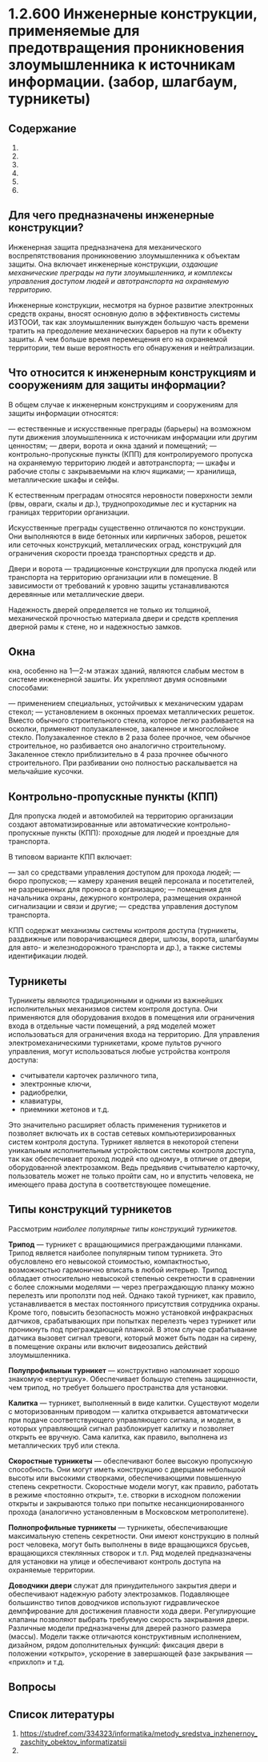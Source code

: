 # 1.2.600 Инженерные конструкции, применяемые для предотвращения проникновения злоумышленника к источникам информации. (забор, шлагбаум, турникеты)
## Содержание

1.
2.
3.
4.
5.
6.

## Для чего предназначены инженерные конструкции?

Инженерная защита предназначена для механического воспрепятствования проникновению злоумышленника к объектам защиты. Она включает инженерные конструкции, *оздающие механические преграды на пути злоумышленника, и комплексы управления доступом людей и автотранспорта на охраняемую территорию.*

Инженерные конструкции, несмотря на бурное развитие электронных средств охраны, вносят основную долю в эффективность системы ИЗТООИ, так как злоумышленник вынужден большую часть времени тратить на преодоление механических барьеров на пути к объекту зашиты. А чем больше время перемещения его на охраняемой территории, тем выше вероятность его обнаружения и нейтрализации.

## Что относится  к инженерным конструкциям и сооружениям для защиты информации?
В общем случае к инженерным конструкциям и сооружениям для защиты информации относятся:

— естественные и искусственные преграды (барьеры) на возможном пути движения злоумышленника к источникам информации или другим ценностям;
— двери, ворота и окна зданий и помещений;
— контрольно-пропускные пункты (КПП) для контролируемого пропуска на охраняемую территорию людей и автотранспорта;
— шкафы и рабочие столы с закрываемыми на ключ ящиками;
— хранилища, металлические шкафы и сейфы.

К естественным преградам относятся неровности поверхности земли (рвы, овраги, скалы и др.), труднопроходимые лес и кустарник на границах территории организации.

Искусственные преграды существенно отличаются по конструкции. Они выполняются в виде бетонных или кирпичных заборов, решеток или сеточных конструкций, металлических оград, конструкций для ограничения скорости проезда транспортных средств и др.

Двери и ворота — традиционные конструкции для пропуска людей или транспорта на территорию организации или в помещение. В зависимости от требований к уровню защиты устанавливаются деревянные или металлические двери.

Надежность дверей определяется не только их толщиной, механической прочностью материала двери и средств крепления дверной рамы к стене, но и надежностью замков.

## Окна

кна, особенно на 1—2-м этажах зданий, являются слабым местом в системе инженерной зашиты. Их укрепляют двумя основными способами:

— применением специальных, устойчивых к механическим ударам стекол;
— установлением в оконных проемах металлических решеток.
Вместо обычного строительного стекла, которое легко разбивается на осколки, применяют полузакаленное, закаленное и многослойное стекло. Полузакаленное стекло в 2 раза более прочное, чем обычное строительное, но разбивается оно аналогично строительному. Закаленное стекло приблизительно в 4 раза прочнее обычного строительного. При разбивании оно полностью раскалывается на мельчайшие кусочки.

## Контрольно-пропускные пункты (КПП)

Для пропуска людей и автомобилей на территорию организации создают автоматизированные или автоматические контрольно-пропускные пункты (КПП): проходные для людей и проездные для транспорта.

В типовом варианте КПП включает:

— зал со средствами управления доступом для прохода людей;
— бюро пропусков;
— камеру хранения вещей персонала и посетителей, не разрешенных для проноса в организацию;
— помещения для начальника охраны, дежурного контролера, размещения охранной сигнализации и связи и другие;
— средства управления доступом транспорта.

КПП содержат механизмы системы контроля доступа (турникеты, раздвижные или поворачивающиеся двери, шлюзы, ворота, шлагбаумы для авто- и железнодорожного транспорта и др.), а также системы идентификации людей.

## Турникеты

Турникеты являются традиционными и одними из важнейших исполнительных механизмов систем контроля доступа. Они применяются для оборудования входов в помещения или ограничения входа в отдельные части помещений, а ряд моделей может использоваться для ограничения входа на территорию.
Для управления электромеханическими турникетами, кроме пультов ручного управления, могут использоваться любые устройства контроля доступа: 
- считыватели карточек различного типа, 
- электронные ключи,
- радиобрелки, 
- клавиатуры, 
- приемники жетонов и т.д. 

Это значительно расширяет область применения турникетов и позволяет включать их в состав сетевых компьютеризированных систем контроля доступа. Турникет является в некоторой степени уникальным исполнительным устройством системы контроля доступа, так как обеспечивает проход людей «по одному», в отличие от двери, оборудованной электрозамком. Ведь предъявив считывателю карточку, пользователь может не только пройти сам, но и впустить человека, не имеющего права доступа в соответствующее помещение.

## Типы конструкций турникетов

Рассмотрим *наиболее популярные типы конструкций турникетов.*

**Трипод** — турникет с вращающимися преграждающими планками. Трипод является наиболее популярным типом турникета. Это обусловлено его невысокой стоимостью, компактностью, возможностью гармонично вписать в любой интерьер. Трипод обладает относительно невысокой степенью секретности в сравнении с более сложными моделями — через преграждающую планку можно перелезть или проползти под ней. Однако такой турникет, как правило, устанавливается в местах постоянного присутствия сотрудника охраны. Кроме того, повысить безопасность можно установкой инфракрасных датчиков, срабатывающих при попытках перелезть через турникет или проникнуть под преграждающей планкой. В этом случае срабатывание датчика вызовет сигнал тревоги, который может быть подан на сирену, в помещение охраны или включит видеозапись действий злоумышленника.

**Полупрофильныи турникет** — конструктивно напоминает хорошо знакомую «вертушку». Обеспечивает большую степень защищенности, чем трипод, но требует большего пространства для установки.

**Калитка** — турникет, выполненный в виде калитки. Существуют модели с моторизованным приводом — калитка открывается автоматически при подаче соответствующего управляющего сигнала, и модели, в которых управляющий сигнал разблокирует калитку и позволяет открыть ее вручную. Сама калитка, как правило, выполнена из металлических труб или стекла.

**Скоростные турникеты** — обеспечивают более высокую пропускную способность. Они могут иметь конструкцию с дверцами небольшой высоты или высокими створками, обеспечивающими повышенную степень секретности. Скоростные модели могут, как правило, работать в режиме «постоянно открыт», т.е. створки в исходном положении открыты и закрываются только при попытке несанкционированного прохода (аналогично установленным в Московском метрополитене).

**Полнопрофильные турникеты** — турникеты, обеспечивающие максимальную степень секретности. Они имеют конструкцию в полный рост человека, могут быть выполнены в виде вращающихся брусьев, вращающихся стеклянных створок и т.п. Ряд моделей предназначены для установки на улице и обеспечивают контроль доступа на охраняемые территории.

**Доводчики двери** служат для принудительного закрытия двери и обеспечивают надежную работу электрозамков. Подавляющее большинство типов доводчиков используют гидравлическое демпфирование для достижения плавности хода двери. Регулирующие клапаны позволяют выбрать требуемую скорость закрывания двери. Различные модели предназначены для дверей разного размера (массы). Модели также отличаются конструктивным исполнением, дизайном, рядом дополнительных функций: фиксация двери в положении «открыто», ускорение в завершающей фазе закрывания — «прихлоп» и т.д.

## Вопросы

## Список литературы

1. https://studref.com/334323/informatika/metody_sredstva_inzhenernoy_zaschity_obektov_informatizatsii
2. 
